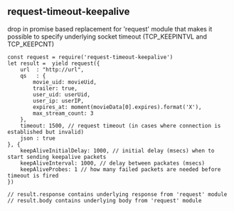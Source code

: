 ## request-timeout-keepalive

drop in promise based replacement for 'request' module that makes it possible to specify underlying socket timeout (TCP_KEEPINTVL  and TCP_KEEPCNT)


```
const request = require('request-timeout-keepalive')
let result =  yield request({
    url  : "http://url",
    qs   : {
        movie_uid: movieUid,
        trailer: true,
        user_uid: userUid,
        user_ip: userIP,
        expires_at: moment(movieData[0].expires).format('X'),
        max_stream_count: 3
    },
    timeout: 1500, // request timeout (in cases where connection is established but invalid)
    json : true
}, {
	keepAliveInitialDelay: 1000, // initial delay (msecs) when to start sending keepalive packets
	keepAliveInterval: 1000, // delay between packates (msecs)
	keepAliveProbes: 1 // how many failed packets are needed before timeout is fired
})

// result.response contains underlying response from 'request' module
// result.body contains underlying body from 'request' module

```
